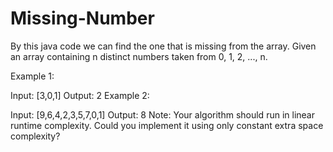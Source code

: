 # Missing-Number

By this java code we can find the one that is missing from the array.
Given an array containing n distinct numbers taken from 0, 1, 2, ..., n.

Example 1:

Input: [3,0,1]
Output: 2
Example 2:

Input: [9,6,4,2,3,5,7,0,1]
Output: 8
Note:
Your algorithm should run in linear runtime complexity. Could you implement it using only constant extra space complexity?
